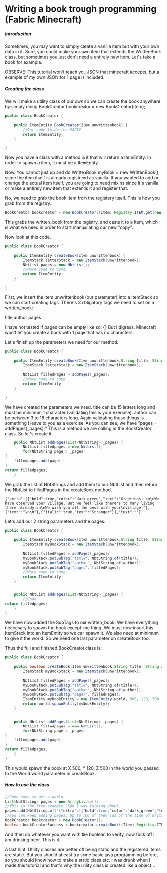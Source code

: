 # Writing a book trough programming (Fabric Minecraft) #

##### Introduction #####

Sometimes, you may want to simply create a vanilla item but with your 
own data in it.
Sure, you could make your own item that extends the WrittenBook class, but sometimes
you just don't need a entirely new item. Let's take a book for example.

OBSERVE: This tutorial won't teach you JSON that minecraft accepts, but a example of my own JSON for 1 page is included.
##### Creating the class #####

We will make a utility class of our own so we can create the book anywhere by simply doing
BookCreator bookcreator = new BookCreator(Item);
```Java
public class BookCreator {
 	
	public ItemEntity BookCreator(Item unwrittenbook) {
		//Our code to do the MAGIC
		return ItemEntity;
	}
    
}
```

Now you have a class with a method in it
that will return a ItemEntity.
In order to spawn a item, it must be a ItemEntity.

Now. You cannot just up and do WrittenBook myBook = new WrittenBook(); 
sicne the item itself is already registered as vanilla. If you wanted to add or change the
actual item itself, you are going to need mixins since it's vanilla or make a entirely new item that extends it
and register that.

No, we need to grab the book item from the registery itself.
This is how you grab from the registry.
```Java
BookCreator bookcreator = new BookCreator((Item) Registry.ITEM.get(new Identifier("written_book")));
```
This grabs the written_book from the registry, and casts it to a Item, which is what we need in order to start
manipulating our new "copy".

Now look at this code.
```Java
public class BookCreator {
 	
	public ItemEntity createBook(Item unwrittenbook) {
        ItemStack letterStack = new ItemStack(unwrittenbook);
        NbtList pages = new NbtList();
        //More code to come.
		return ItemEntity;
	}
    
}
```
First, we insert the item unwrittenbook (our parameter) into a ItemStack so we can start creating tags.
There's 3 obligatory tags we need to set on a written_book:

title
author
pages

I have not tested if pages can be empty like so: {}
But I digress. Minecraft won't let you create a book with 1 page that has no characters. 
 
Let's finish up the parameters we need for our method.
```Java
public class BookCreator {
	
	public ItemEntity createBook(Item unwrittenbook,String title, String author, List<NbtString> _pages) {
		ItemStack letterStack = new ItemStack(unwrittenbook);
        
        NbtList filledPages = addPages(_pages);
        //More code to come.
        return ItemEntity;
	}

}
```
We have created the parameters we need. title can be 15 letters long and must be minimum 1 character (validating this is your exercise).
author can be between 3 to 16 characters long. Again validating these things is something I leave to you as a exercise.
As you can see, we have "pages = addPages(_pages);"
This is a method we are calling in the BookCreator class. So let's create it.
```Java
	public NbtList addPages(List<NbtString> _pages) {
		NbtList filledpages = new NbtList();
		for(NbtString page : _pages)
{  
	filledpages.add(page);
}
return filledpages;
	}
```
We grab the list of NbtStrings and add them to our NbtList and then return the NbtList to filledPages
in the createBook method.
```Text
{"extra":[{"bold":true,"color":"dark_green","text":"Greetings! \n\nWe have observed your village. But we feel like there's to many living there already.\n\nWe wish you all the best with your\nvillage."},{"text":"\n\n"},{"italic":true,"text":"Stranger"}],"text":""}
```

Let's add our 2 string parameters and the pages.
```Java
public class BookCreator {
	
	public ItemEntity createBook(Item unwrittenbook,String title, String author, List<NbtString> _pages) {
		ItemStack myBookStack = new ItemStack(unwrittenbook);
        
        NbtList filledPages = addPages(_pages);
        myBookStack.putSubTag("title", NbtString.of(title));
        myBookStack.putSubTag("author", NbtString.of(author));
        myBookStack.putSubTag("pages", filledPages);
        //More code to come.
        return ItemEntity;
	}


	public NbtList addPages(List<NbtString> _pages) {
		//Code
return filledpages;
	}
}
```

We have now added the SubTags to our written_book.
We have everything neccesary to spawn the book except one thing. We must now insert this
ItemStack into an ItemEntity so we can spawn it. 
We also need at minimum to give it the world. So we need one last parameter on
createBook too.

Thus the full and finished BookCreator class is:
```Java
public class BookCreator {
	
	public boolean createBook(Item unwrittenbook,String title, String author, List<NbtString> _pages, World world) {
		ItemStack myBookStack = new ItemStack(unwrittenbook);
        
        NbtList filledPages = addPages(_pages);
        myBookStack.putSubTag("title", NbtString.of(title));
        myBookStack.putSubTag("author", NbtString.of(author));
        myBookStack.putSubTag("pages", filledPages);
        ItemEntity myBookEntity = new ItemEntity(world, 500, 120, 500, myBookStack);
        return world.spawnEntity(myBookEntity);
	}


	public NbtList addPages(List<NbtString> _pages) {
		NbtList filledpages = new NbtList();
		for(NbtString page : _pages)
{  
	filledpages.add(page);
}
return filledpages;
	}
}
```
This would spawn the book at X 500, Y 120, Z 500 in the world you passed to the World world parameter in createBook.
##### How to use the class #####

```Java
//Some code to get a world.
List<NbtString> pages = new ArrayList<>();
//This is the free example JSON I was talking about.
pages.add(NbtString.of("{"extra":[{"bold":true,"color":"dark_green","text":"Greetings! \n\nWe have observed your village. But we feel like there's to many living there already.\n\nWe wish you all the best with your\nvillage."},{"text":"\n\n"},{"italic":true,"text":"Stranger"}],"text":""}");
//You can keep adding pages. Up to 100 of them (as of the time of writing 2021-06-30) in Java Edition.
BookCreator bookcreator = new BookCreator();
boolean bookCreatorSuccess = bookcreator.createBook((Item) Registry.ITEM.get(new Identifier("written_book")),"Book of wonder","Yortni",pages,world);;
```
And then do whatever you want with the boolean to verify, now fuck off I am drinking beer. This is it. 

A last hint: Utility classes are better off being static and the registered items are static.
But you should atleast try some basic java programming before, so you should know how to make a static class etc.
I was drunk when I made this tutorial and that's why the utility class is created like a object...
